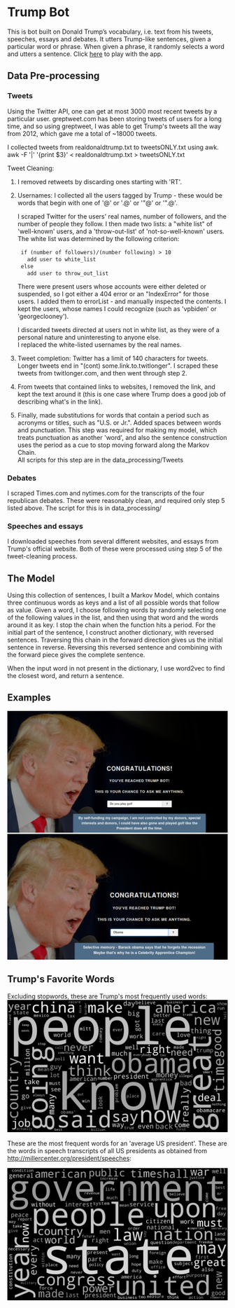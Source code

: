 # Trump Bot

This is bot built on Donald Trump’s vocabulary, i.e. text from his tweets, speeches, essays and debates. 
It utters Trump-like sentences, given a particular word or phrase. When given a phrase, it randomly selects a 
word and utters a sentence. Click [here](http://whatwouldtrumpsay.elasticbeanstalk.com/) to play with the app.  


## Data Pre-processing

### Tweets

Using the Twitter API, one can get at most 3000 most recent tweets by
a particular user. greptweet.com has been storing tweets of users for 
a long time, and so using greptweet, I was able to get Trump's tweets 
all the way from 2012, which gave me a total of ~18000 tweets. 

I collected tweets from realdonaldtrump.txt to tweetsONLY.txt using awk.
    awk -F '|' '{print $3}' < realdonaldtrump.txt > tweetsONLY.txt

Tweet Cleaning:

1. I removed retweets by discarding ones starting with 'RT'. 

2. Usernames: I collected all the users tagged by Trump - these would be words that begin 
with one of '@' or '.@' or '"@' or '".@'. 

    I scraped Twitter for the users' real names, number of followers, and the 
    number of people they follow. I then made two lists: a "white list" of 'well-known' 
    users, and a 'throw-out-list' of 'not-so-well-known' users. The white list was 
    determined by the following criterion: 
    
        if (number of followers)/(number following) > 10
          add user to white_list 
        else 
          add user to throw_out_list
    
    
    There were present users whose accounts were either deleted or suspended, so 
    I got either a 404 error or an "IndexError" for those users. I added them to 
    errorList - and manually inspected the contents. I kept the users, whose names
    I could recognize (such as 'vpbiden' or 'georgeclooney').   
    
    I discarded tweets directed at users not in white list, as they were of 
    a personal nature and uninteresting to anyone else.  
    I replaced the white-listed usernames by the real names. 

3. Tweet completion: Twitter has a limit of 140 characters for tweets. Longer 
tweets end in "(cont) some.link.to.twitlonger". I scraped these tweets 
from twitlonger.com, and then went through step 2. 

4. From tweets that contained links to websites, I removed the link, and kept
the text around it (this is one case where Trump does a good job of describing
what's in the link). 

5. Finally, made substitutions for words that contain a period such as 
acronyms or titles, such as "U.S. or Jr.". Added spaces between words and 
punctuation. This step was required for making my model, which treats 
punctuation as another 'word', and also the sentence construction uses the 
period as a cue to stop moving forward along the Markov Chain.   
All scripts for this step are in the data_processing/Tweets

### Debates
I scraped Times.com and nytimes.com for the transcripts of the four republican 
debates. These were reasonably clean, and required only step 5 listed above. 
The script for this is in data_processing/

### Speeches and essays
I downloaded speeches from several different websites, and essays from Trump's 
official website. Both of these were processed using step 5 of the tweet-cleaning
process. 

## The Model
Using this collection of sentences, I built a Markov Model, which contains three 
continuous words as keys and a list of all possible words that follow as value. 
Given a word, I choose following words by randomly selecting one of the following 
values in the list, and then using that word and the words around it as key. I stop 
the chain when the function hits a period. For the initial part of the sentence, I 
construct another dictionary, with reversed sentences. Traversing this chain in the 
forward direction gives us the initial sentence in reverse. Reversing this reversed
sentence and combining with the forward piece gives the complete sentence. 

When the input word in not present in the dictionary, I use word2vec to find the 
closest word, and return a sentence. 

## Examples
![Donald plays Golf](https://github.com/araval/trump-bot/blob/master/images/golf.png)
![Obama](https://github.com/araval/trump-bot/blob/master/images/obama.png)

## Trump's Favorite Words
Excluding stopwords, these are Trump's most frequently used words:
![WordCloud](https://github.com/araval/trump-bot/blob/master/images/trump_favorite_words.png)

These are the most frequent words for an 'average US president'. These are the words in 
speech transcripts of all US presidents as obtained from http://millercenter.org/president/speeches:

![average US president](https://github.com/araval/trump-bot/blob/master/images/avg_president.png)
